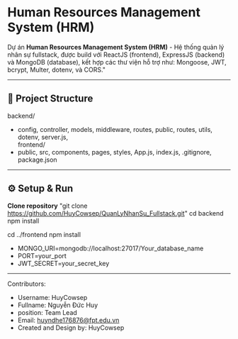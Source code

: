 # Human Resources Management System (HRM)

Dự án **Human Resources Management System (HRM)** - Hệ thống quản lý nhân sự fullstack, được build với 
ReactJS (frontend), ExpressJS (backend) và MongoDB (database), kết hợp các thư viện hỗ trợ như: Mongoose, JWT, bcrypt, Multer, dotenv, và CORS."

---------------------------------------------------------------------------------------------------

## 📂 Project Structure

backend/
  - config, controller, models, middleware, routes, public, routes, utils, dotenv, server.js,  
frontend/
  - public, src, components, pages, styles, App.js, index.js, .gitignore, package.json

---------------------------------------------------------------------------------------------------

## ⚙️ Setup & Run

**Clone repository**
"git clone https://github.com/HuyCowsep/QuanLyNhanSu_Fullstack.git"
cd backend
npm install

cd ../frontend
npm install

- MONGO_URI=mongodb://localhost:27017/Your_database_name
- PORT=your_port
- JWT_SECRET=your_secret_key

---------------------------------------------------------------------------------------------------

Contributors: 
  - Username: HuyCowsep
  - Fullname: Nguyễn Đức Huy
  - position: Team Lead
  - Email: huyndhe176876@fpt.edu.vn
  - Created and Design by: HuyCowsep
